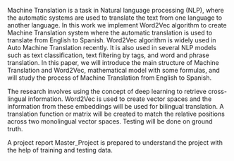 Machine Translation is a task in Natural language processing (NLP), where the automatic systems are used to translate the text from one language to another language. In this work we implement Word2Vec algorithm to create Machine Translation system where the automatic translation is used to translate from English to Spanish. Word2Vec algorithm is widely used in Auto Machine Translation recently. It is also used in several NLP models such as text classification, text filtering by tags, and word and phrase translation. In this paper, we will introduce the main structure of Machine Translation and Word2Vec, mathematical model with some formulas, and will study the process of Machine Translation from English to Spanish.

The research involves using the concept of deep learning to retrieve cross-lingual information.
Word2Vec is used to create vector spaces and the information from these embeddings will be used for bilingual translation.
A translation function or matrix will be created to match the relative positions across two monolingual vector spaces.
Testing will be done on ground truth.

A project report Master_Project is prepared to understand the project with the help of training and testing data.
